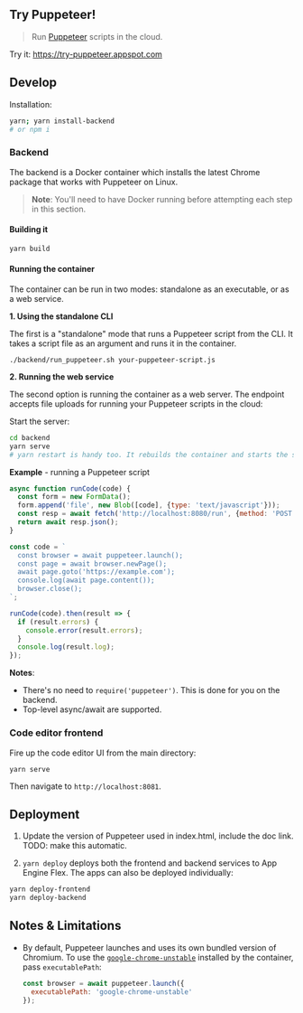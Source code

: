 ## Try Puppeteer!

> Run [Puppeteer](https://github.com/GoogleChrome/puppeteer) scripts in the cloud.

Try it: https://try-puppeteer.appspot.com

## Develop

Installation:

```sh
yarn; yarn install-backend
# or npm i
```

### Backend

The backend is a Docker container which installs the latest Chrome package
that works with Puppeteer on Linux.

> **Note**: You'll need to have Docker running before attempting each step in this section.

#### Building it

```sh
yarn build
```

#### Running the container

The container can be run in two modes: standalone as an executable, or as a web service.

**1. Using the standalone CLI**

The first is a "standalone" mode that runs a Puppeteer script from the CLI. It takes a script file as an argument and runs it in the container.

```
./backend/run_puppeteer.sh your-puppeteer-script.js
```

**2. Running the web service**

The second option is running the container as a web server. The endpoint accepts
file uploads for running your Puppeteer scripts in the cloud:

Start the server:

```sh
cd backend
yarn serve
# yarn restart is handy too. It rebuilds the container and starts the server.
```

**Example** - running a Puppeteer script

```js
async function runCode(code) {
  const form = new FormData();
  form.append('file', new Blob([code], {type: 'text/javascript'}));
  const resp = await fetch('http://localhost:8080/run', {method: 'POST', body: form});
  return await resp.json();
}

const code = `
  const browser = await puppeteer.launch();
  const page = await browser.newPage();
  await page.goto('https://example.com');
  console.log(await page.content());
  browser.close();
`;

runCode(code).then(result => {
  if (result.errors) {
    console.error(result.errors);
  }
  console.log(result.log);
});
```

**Notes**:

- There's no need to `require('puppeteer')`. This is done for you on the backend.
- Top-level async/await are supported.

### Code editor frontend

Fire up the code editor UI from the main directory:

```
yarn serve
```

Then navigate to `http://localhost:8081`.


## Deployment

1. Update the version of Puppeteer used in index.html, include the doc link. TODO: make this automatic.

2. `yarn deploy` deploys both the frontend and backend services to App Engine Flex. The
apps can also be deployed individually:

```sh
yarn deploy-frontend
yarn deploy-backend
```

## Notes & Limitations

- By default, Puppeteer launches and uses its own bundled version of Chromium. To use
  the [`google-chrome-unstable`](https://www.ubuntuupdates.org/ppa/google_chrome) installed by the container, pass `executablePath`:

  ```js
  const browser = await puppeteer.launch({
    executablePath: 'google-chrome-unstable'
  });
  ```

